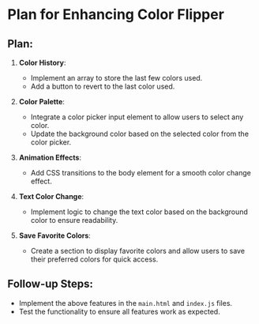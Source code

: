 # Plan for Enhancing Color Flipper

## Plan:
1. **Color History**:
   - Implement an array to store the last few colors used.
   - Add a button to revert to the last color used.

2. **Color Palette**:
   - Integrate a color picker input element to allow users to select any color.
   - Update the background color based on the selected color from the color picker.

3. **Animation Effects**:
   - Add CSS transitions to the body element for a smooth color change effect.

4. **Text Color Change**:
   - Implement logic to change the text color based on the background color to ensure readability.

5. **Save Favorite Colors**:
   - Create a section to display favorite colors and allow users to save their preferred colors for quick access.

## Follow-up Steps:
- Implement the above features in the `main.html` and `index.js` files.
- Test the functionality to ensure all features work as expected.
